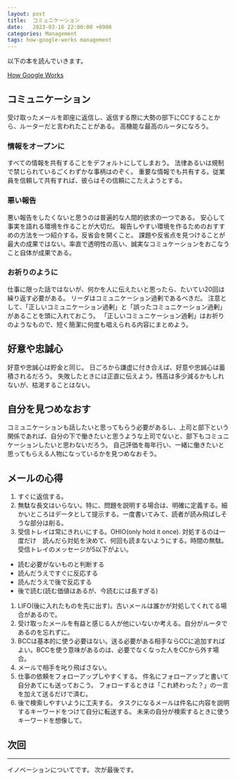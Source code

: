 ```yaml
---
layout: post
title:  コミュニケーション
date:   2023-03-16 22:00:00 +0900
categories: Management
tags: how-google-works management
---
```


以下の本を読んでいきます。

[How Google Works](https://amzn.asia/d/iPyscje)

## コミュニケーション

受け取ったメールを即座に返信し、返信する際に大勢の部下にCCすることから、ルーターだと言われたことがある。
高機能な最高のルータになろう。

### 情報をオープンに

すべての情報を共有することをデフォルトにしてしまおう。
法律あるいは規制で禁じられているごくわずかな事柄はのぞく。
重要な情報でも共有する。従業員を信頼して共有すれば、彼らはその信頼にこたえようとする。

### 悪い報告

悪い報告をしたくないと思うのは普遍的な人間的欲求の一つである。
安心して事実を語れる環境を作ることが大切だ。
報告しやすい環境を作るためのおすすめの方法を一つ紹介する。反省会を開くこと。
課題や反省点を見つけることが最大の成果ではない。率直で透明性の高い、誠実なコミュケーションをおこなうこと自体が成果である。

### お祈りのように

仕事に限った話ではないが、何かを人に伝えたいと思ったら、たいてい20回は繰り返す必要がある。
リーダはコミュニケーション過剰であるべきだ。
注意として、「正しいコミュニケーション過剰」と「誤ったコミュニケーション過剰」があることを頭に入れておこう。
「正しいコミュニケーション過剰」はお祈りのようなもので、短く簡潔に何度も唱えられる内容にまとめよう。

## 好意や忠誠心

好意や忠誠心は貯金と同じ。
日ごろから謙虚に付き合えば、好意や忠誠心は蓄積されるだろう。
失敗したときには正直に伝えよう。残高は多少減るかもしれないが、枯渇することはない。

## 自分を見つめなおす

コミュニケーションも話したいと思ってもらう必要があるし、上司と部下という関係であれば、自分の下で働きたいと思うような上司でないと、部下もコミュニケーションしたいと思わないだろう。
自己評価を毎年行い、一緒に働きたいと思ってもらえる人物になっているかを見つめなおそう。

## メールの心得

1. すぐに返信する。
1. 無駄な長文はいらない。特に、問題を説明する場合は、明確に定義する。細かいところはデータとして提示する。一度書いてみて、読者が読み飛ばしそうな部分は削る。
1. 受信トレイは常にきれいにする。OHIO(only hold it once). 対処するのは一度だけ　読んだら対処を決めて、何回も読まないようにする。時間の無駄。受信トレイのメッセージが5以下がよい。
- 読む必要がないものと判断する
- 読んだうえですぐに反応する
- 読んだうえで後で反応する
- 後で読む(読む価値はあるが、今読むには長すぎる)
1. LIFO(後に入れたものを先に出す)。古いメールは誰かが対処してくれてる場合があるので。
1. 受け取ったメールを有益と感じる人が他にいないか考える。自分がルータであるのを忘れずに。
1. BCCは基本的に使う必要はない。送る必要がある相手ならCCに追加すればよい。BCCを使う意味があるのは、必要でなくなった人をCCから外す場合。
1. メールで相手を叱り飛ばさない。
1. 仕事の依頼をフォローアップしやすくする。
件名にフォローアップと書いて自分あてにも送っておこう。
フォローするときは「これ終わった？」の一言を加えて送るだけで済む。
1. 後で検索しやすいように工夫する。
タスクになるメールは件名に内容を説明するキーワードをつけて自分に転送する。
未来の自分が検索するときに使うキーワードを想像して。

## 次回

***

イノベーションについてです。
次が最後です。
